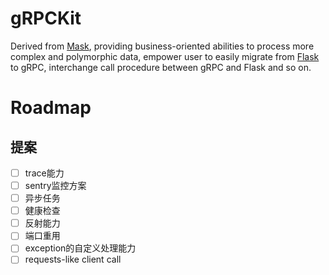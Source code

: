 # gRPCKit

Derived from [Mask](https://github.com/Eastwu5788/Mask.git), providing business-oriented abilities to process more complex and polymorphic data, empower user to easily migrate from [Flask](https://github.com/pallets/flask) to gRPC, interchange call procedure between gRPC and Flask and so on.

# Roadmap

## 提案
- [ ] trace能力
- [ ] sentry监控方案
- [ ] 异步任务
- [ ] 健康检查
- [ ] 反射能力
- [ ] 端口重用
- [ ] exception的自定义处理能力
- [ ] requests-like client call

